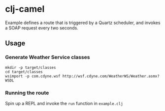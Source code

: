 # clj-camel

Example defines a route that is triggered by a Quartz scheduler, and invokes a SOAP request every two seconds.

## Usage

### Generate Weather Service classes

    mkdir -p target/classes
    cd target/classes
    wsimport -p com.cdyne.wsf http://wsf.cdyne.com/WeatherWS/Weather.asmx?WSDL

### Running the route

Spin up a REPL and invoke the `run` function in `example.clj`
